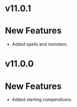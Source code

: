 # v11.0.1
# New Features
- Added spells and monsters.
# v11.0.0
# New Features
- Added starting compendiums.
